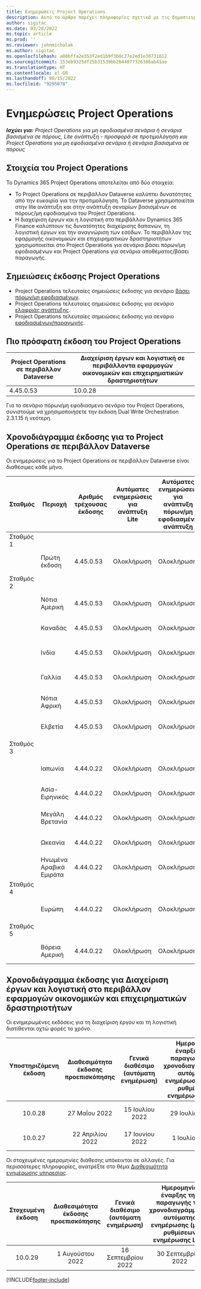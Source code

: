 ```yaml
---
title: Ενημερώσεις Project Operations
description: Αυτό το άρθρο παρέχει πληροφορίες σχετικά με τις δημοσιευμένες εκδόσεις του Dynamics 365 Project Operations.
author: sigitac
ms.date: 03/28/2022
ms.topic: article
ms.prod: ''
ms.reviewer: johnmichalak
ms.author: sigitac
ms.openlocfilehash: a08bffa2e353f2ed1b9f3b0c27e2ed1e30731012
ms.sourcegitcommit: 153eb9325df25b31539bb2b44077326386ab41ae
ms.translationtype: HT
ms.contentlocale: el-GR
ms.lasthandoff: 08/15/2022
ms.locfileid: "9295878"
---
```

# <a name="project-operations-updates"></a>Ενημερώσεις Project Operations

_**Ισχύει για:** Project Operations για μη εφοδιασμένα σενάρια ή σενάρια βασισμένα σε πόρους, Lite ανάπτυξη - προσφορά σε προτιμολόγηση και Project Operations για μη εφοδιασμένα σενάρια ή σενάρια βασισμένα σε πόρους_



## <a name="project-operations-components"></a>Στοιχεία του Project Operations

Το Dynamics 365 Project Operations αποτελείται από δύο στοιχεία:

- Το Project Operations σε περιβάλλον Dataverse καλύπτει δυνατότητες από την ευκαιρία για την προτιμολόγηση. Το Dataverse χρησιμοποιείται στην lite ανάπτυξη και στην ανάπτυξη σεναρίων βασισμένων σε πόρους/μη εφοδιασμένα του Project Operations.
- Η διαχείριση έργων και η λογιστική στο περιβάλλον Dynamics 365 Finance καλύπτουν τις δυνατότητες διαχείρισης δαπανών, τη λογιστική έργων και την αναγνώριση των εσόδων. Το περιβάλλον της εφαρμογής οικονομικών και επιχειρηματικών δραστηριοτήτων χρησιμοποιείται στο Project Operations για σενάρια βάσει πόρων/μη εφοδιασμένων και Project Operations για σενάρια αποθέματος/βάσει παραγωγής.

## <a name="project-operations-release-notes"></a>Σημειώσεις έκδοσης Project Operations
- Project Operations τελευταίες σημειώσεις έκδοσης για σενάριο [βάσει πόρων/μη εφοδιασμένων](whats-new-july-2022-resource-based.md).
- Project Operations τελευταίες σημειώσεις έκδοσης για σενάριο [ελαφριάς ανάπτυξης](../pro/whats-new/whats-new-july-2022-lite.md).
- Project Operations τελευταίες σημειώσεις έκδοσης για σενάριο [εφοδιασμένων/παραγωγής](../prod-pma/whats-new/whats-new-jul-2022-stocked.md).

## <a name="project-operations-latest-version"></a>Πιο πρόσφατη έκδοση του Project Operations

| Project Operations σε περιβάλλον Dataverse | Διαχείριση έργων και λογιστική σε περιβάλλοντα εφαρμογών οικονομικών και επιχειρηματικών δραστηριοτήτων | 
| --- | --- |
| 4.45.0.53 | 10.0.28 |

Για το σενάριο πόρων/μη εφοδιασμενο σενάριο του Project Operations, συνιστούμε να χρησιμοποιήσετε την έκδοση Dual Write Orchestration 2.3.1.15 ή νεότερη.

## <a name="release-schedule-for-project-operations-on-dataverse-environment"></a>Χρονοδιάγραμμα έκδοσης για το Project Operations σε περιβάλλον Dataverse

Οι ενημερώσεις για το Project Operations σε περιβάλλον Dataverse είναι διαθέσιμες κάθε μήνα. 

| Σταθμός | Περιοχή | Αριθμός τρέχουσας έκδοσης | Αυτόματες ενημερώσεις για ανάπτυξη Lite | Αυτόματες ενημερώσεις για ανάπτυξη πόρων/μη εφοδιασμένη ανάπτυξη | Αριθμός επόμενης έκδοσης | Η επόμενη έκδοση είναι γενικά διαθέσιμη |
|-----------|-----------------------|-----------------|--------------------|---------------------|---------------------|---------------------|
| Σταθμός 1 |   &nbsp;              |    &nbsp;       | &nbsp;             |      &nbsp;         |      &nbsp;         |      &nbsp;         |
|   &nbsp;  | Πρώτη έκδοση         |  4.45.0.53      | Ολοκλήρωση           | Ολοκλήρωση            | TBD                 | 26 Αυγούστου 2022       |
| Σταθμός 2 |   &nbsp;              |    &nbsp;       | &nbsp;             |      &nbsp;         |      &nbsp;         |      &nbsp;         |
|   &nbsp;  | Νότια Αμερική         |  4.45.0.53      | Ολοκλήρωση           | Ολοκλήρωση            | TBD                 | 02 Σεπτεμβρίου 2022       |
|   &nbsp;  | Καναδάς                |  4.45.0.53      | Ολοκλήρωση           | Ολοκλήρωση            | TBD                 | 02 Σεπτεμβρίου 2022       |
|   &nbsp;  | Ινδία                 |  4.45.0.53      | Ολοκλήρωση           | Ολοκλήρωση            | TBD                 | 02 Σεπτεμβρίου 2022       |
|   &nbsp;  | Γαλλία                |  4.45.0.53      | Ολοκλήρωση           | Ολοκλήρωση            | TBD                 | 02 Σεπτεμβρίου 2022       |
|   &nbsp;  | Νότια Αφρική          |  4.45.0.53      | Ολοκλήρωση           | Ολοκλήρωση            | TBD                 | 02 Σεπτεμβρίου 2022       |
|   &nbsp;  | Ελβετία           |  4.45.0.53      | Ολοκλήρωση           | Ολοκλήρωση            | TBD                 | 02 Σεπτεμβρίου 2022       |
| Σταθμός 3 |      &nbsp;           |     &nbsp;      |     &nbsp;         |      &nbsp;         |      &nbsp;         |      &nbsp;         |
|   &nbsp;  | Ιαπωνία                 |  4.44.0.22      | Ολοκλήρωση      | Ολοκλήρωση       | 4.45.0.53                 | 19 Αυγούστου 2022       |
|   &nbsp;  | Ασία-Ειρηνικός          |  4.44.0.22      | Ολοκλήρωση      | Ολοκλήρωση       | 4.45.0.53                 | 19 Αυγούστου 2022       |
|   &nbsp;  | Μεγάλη Βρετανία         |  4.44.0.22      | Ολοκλήρωση      | Ολοκλήρωση       | 4.45.0.53                 | 19 Αυγούστου 2022       |
|   &nbsp;  | Ωκεανία               |  4.44.0.22      | Ολοκλήρωση      | Ολοκλήρωση       | 4.45.0.53                 | 19 Αυγούστου 2022       |
|   &nbsp;  | Ηνωμένα Αραβικά Εμιράτα  |  4.44.0.22      | Ολοκλήρωση      | Ολοκλήρωση       | 4.45.0.53                 | 19 Αυγούστου 2022       |
| Σταθμός 4 |     &nbsp;            |     &nbsp;      |     &nbsp;         |      &nbsp;         |      &nbsp;         |      &nbsp;         |
|   &nbsp;  | Ευρώπη                |  4.44.0.22      | Ολοκλήρωση           | Ολοκλήρωση            | 4.45.0.53           | 26 Αυγούστου 2022       |
| Σταθμός 5 |     &nbsp;            |     &nbsp;      |     &nbsp;         |      &nbsp;         |      &nbsp;         |      &nbsp;         |
|   &nbsp;  | Βόρεια Αμερική         |  4.44.0.22      | Ολοκλήρωση           | Ολοκλήρωση            | 4.45.0.53           | 02 Σεπτεμβρίου 2022       |

## <a name="release-schedule-for-project-management-and-accounting-in-the-finance-and-operations-apps-environment"></a>Χρονοδιάγραμμα έκδοσης για Διαχείριση έργων και λογιστική στο περιβάλλον εφαρμογών οικονομικών και επιχειρηματικών δραστηριοτήτων

Οι ενημερωμένες εκδόσεις για τη διαχείριση έργου και τη λογιστική διατίθενται οχτώ φορές το χρόνο.

|Υποστηριζόμενη έκδοση| Διαθεσιμότητα έκδοσης προεπισκόπησης | Γενικά διαθέσιμο (αυτόματη ενημέρωση) | Ημερομηνία έναρξης της παραγωγής του χρονοδιαγράμματος αυτόματης ενημέρωσης (μέσω ρυθμίσεων ενημέρωσης LCS) |   Τέλος υπηρεσίας   |
|:---------------:|:---------------------------:|:---------------------------------:|:--------------------------------------------------------------------:|:------------------:|
|     10.0.28     |      27 Μαΐου 2022           |        15 Ιουλίου 2022              |                          29 Ιουλίου 2022                               | 21 Οκτωβρίου 2022   |
|     10.0.27     |      22 Απριλίου 2022         |        17 Ιουνίου 2022              |                          1 Ιουλίου 2022                                | 16 Σεπτεμβρίου 2022 |

Οι στοχευμένες ημερομηνίες διάθεσης υπόκεινται σε αλλαγές. Για περισσότερες πληροφορίες, ανατρέξτε στο θέμα [Διαθεσιμότητα ενημέρωσης υπηρεσίας](/dynamics365/fin-ops-core/fin-ops/get-started/public-preview-releases?toc=%2fdynamics365%2ffinance%2ftoc.json).

|Στοχευμένη έκδοση | Διαθεσιμότητα έκδοσης προεπισκόπησης | Γενικά διαθέσιμο (αυτόματη ενημέρωση) | Ημερομηνία έναρξης της παραγωγής του χρονοδιαγράμματος αυτόματης ενημέρωσης (μέσω ρυθμίσεων ενημέρωσης LCS) |   Τέλος υπηρεσίας   |
|:---------------:|:---------------------------:|:---------------------------------:|:--------------------------------------------------------------------:|:------------------:|
|     10.0.29     |      1 Αυγούστου 2022         |       16 Σεπτεμβρίου 2022          |                        30 Σεπτεμβρίου 2022                            | 13 Ιανουαρίου 2023   |

[!INCLUDE[footer-include](../includes/footer-banner.md)]
